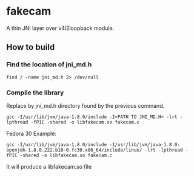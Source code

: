 # fakecam
A thin JNI layer over v4l2loopback module.

## How to build

### Find the location of jni_md.h
```
find / -name jni_md.h 2> /dev/null
```

### Compile the library

Replace <PATH TO JNI_MD.H> by jni_md.h directory found by the previous command.

```
gcc -I/usr/lib/jvm/java-1.8.0/include -I<PATH TO JNI_MD.H> -lrt -lpthread -fPIC -shared -o libfakecam.so fakecam.c
```

Fedora 30 Example:

```
gcc -I/usr/lib/jvm/java-1.8.0/include -I/usr/lib/jvm/java-1.8.0-openjdk-1.8.0.222.b10-0.fc30.x86_64/include/linux/ -lrt -lpthread -fPIC -shared -o libfakecam.so fakecam.c
```

It will produce a libfakecam.so file
